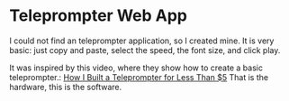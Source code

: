 # Teleprompter Web App

I could not find an teleprompter application, so I created mine. It is very basic: just copy and paste, select the speed, the font size, and click play.


It was inspired by this video, where they show how to create a basic teleprompter.:
[How I Built a Teleprompter for Less Than $5](https://www.youtube.com/watch?v=f62KR51VE6c)
That is the hardware, this is the software.
